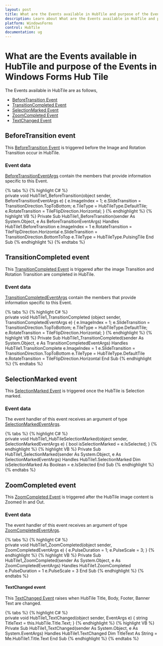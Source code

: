 ```yaml
---
layout: post
title: What are the Events available in HubTile and purpose of the Events in Windows Forms Hub Tile control | Syncfusion
description: Learn about What are the Events available in HubTile and purpose of the Events support in Syncfusion Windows Forms Hub Tile control and more details.
platform: WindowsForms
control: HubTile
documentation: ug
---
```


# What are the Events available in HubTile and purpose of the Events in Windows Forms Hub Tile

The Events available in HubTile are as follows,

* [BeforeTransition Event](https://help.syncfusion.com/cr/windowsforms/Syncfusion.Windows.Forms.Tools.HubTile.html)
* [TransitionCompleted Event](https://help.syncfusion.com/cr/windowsforms/Syncfusion.Windows.Forms.Tools.HubTile.html)
* [SelectionMarked Event](https://help.syncfusion.com/cr/windowsforms/Syncfusion.Windows.Forms.Tools.HubTile.html)
* [ZoomCompleted Event](https://help.syncfusion.com/cr/windowsforms/Syncfusion.Windows.Forms.Tools.HubTile.html)
* [TextChanged Event](https://help.syncfusion.com/cr/windowsforms/Syncfusion.Windows.Forms.Tools.HubTile.html)

## BeforeTransition event

This [BeforeTransition Event](https://help.syncfusion.com/cr/windowsforms/Syncfusion.Windows.Forms.Tools.HubTile.html) is triggered before the Image and Rotation Transition occur in HubTile.

### Event data

[BeforeTransitionEventArgs](https://help.syncfusion.com/cr/windowsforms/Syncfusion.Windows.Forms.Tools.BeforeTransitionEventArgs.html) contain the members that provide information specific to this Event.

{% tabs %}
{% highlight C# %}  
private void HubTile1_BeforeTransition(object sender, BeforeTransitionEventArgs e)
{
    e.ImageIndex = 1;
    e.SlideTransition = TransitionDirection.TopToBottom;
    e.TileType = HubTileType.DefaultTile;
    e.RotateTransition = TileFlipDirection.Horizontal;
}
{% endhighlight %}
{% highlight VB %} 
Private Sub HubTile1_BeforeTransition(sender As System.Object, e As BeforeTransitionEventArgs) Handles HubTile1.BeforeTransition
    e.ImageIndex = 1
    e.RotateTransition = TileFlipDirection.Horizontal
    e.SlideTransition = TransitionDirection.BottomToTop
    e.TileType = HubTileType.PulsingTile
End Sub
{% endhighlight %}
{% endtabs %}

## TransitionCompleted event

This [TransitionCompleted Event](https://help.syncfusion.com/cr/windowsforms/Syncfusion.Windows.Forms.Tools.HubTile.html) is triggered after the image Transition and Rotation Transition are completed in HubTile.

### Event data

[TransitionCompletedEventArgs](https://help.syncfusion.com/cr/windowsforms/Syncfusion.Windows.Forms.Tools.TransitionCompletedEventArgs.html) contain the members that provide information specific to this Event.

{% tabs %}
{% highlight C# %}  
private void HubTile1_TransitionCompleted (object sender, TransitionCompletedEventArgs e)
{
    e.ImageIndex = 1;
    e.SlideTransition = TransitionDirection.TopToBottom;
    e.TileType = HubTileType.DefaultTile;
    e.RotateTransition = TileFlipDirection.Horizontal;
}
{% endhighlight %}
{% highlight VB %} 
Private Sub HubTile1_TransitionCompleted(sender As System.Object, e As TransitionCompletedEventArgs) Handles HubTile1.TransitionComplete      e.ImageIndex = 1
    e.SlideTransition = TransitionDirection.TopToBottom
    e.TileType = HubTileType.DefaultTile
    e.RotateTransition = TileFlipDirection.Horizontal
End Sub
{% endhighlight %}
{% endtabs %}

## SelectionMarked event

This [SelectionMarked Event](https://help.syncfusion.com/cr/windowsforms/Syncfusion.Windows.Forms.Tools.HubTile.html) is triggered once the HubTile is Selection marked.

### Event data

The event handler of this event receives an argument of type [SelectionMarkedEventArgs](https://help.syncfusion.com/cr/windowsforms/Syncfusion.Windows.Forms.Tools.SelectionMarkedEventArgs.html).

{% tabs %}
{% highlight C# %}  
private void HubTile1_HubTileSelectionMarked(object sender, SelectionMarkedEventArgs e)
{
    bool isSelectionMarked = e.IsSelected;
}
{% endhighlight %}
{% highlight VB %} 
Private Sub HubTile1_SelectionMarked(sender As System.Object, e As SelectionMarkedEventArgs) Handles HubTile1.SelectionMarked
  Dim isSelectionMarked As Boolean = e.IsSelected
End Sub
{% endhighlight %}
{% endtabs %}

## ZoomCompleted event

This [ZoomCompleted Event](https://help.syncfusion.com/cr/windowsforms/Syncfusion.Windows.Forms.Tools.HubTile.html) is triggered after the HubTile image content is Zoomed In and Out.

### Event data

The event handler of this event receives an argument of type [ZoomCompletedEventArgs](https://help.syncfusion.com/cr/windowsforms/Syncfusion.Windows.Forms.Tools.ZoomCompletedEventArgs.html).
	
{% tabs %}
{% highlight C# %}  
private void HubTile1_ZoomCompleted(object sender, ZoomCompletedEventArgs e)
{
    e.PulseDuration = 1;
    e.PulseScale = 3;
}
{% endhighlight %}
{% highlight VB %} 
Private Sub HubTile1_ZoomCompleted(sender As System.Object, e As ZoomCompletedEventArgs) Handles HubTile1.ZoomCompleted
    e.PulseDuration = 1
    e.PulseScale = 3
End Sub
{% endhighlight %}
{% endtabs %}

#### TextChanged event

This [TextChanged Event](https://help.syncfusion.com/cr/windowsforms/Syncfusion.Windows.Forms.Tools.HubTile.html) raises when HubTile Title, Body, Footer, Banner Text are changed.

{% tabs %}
{% highlight C# %}  
private void  HubTile1_TextChanged(object sender, EventArgs e)
{
    string TitleText = this.HubTile.Title.Text;
}
{% endhighlight %}
{% highlight VB %} 
Private Sub HubTile1_TextChanged(sender As System.Object, e As System.EventArgs) Handles HubTile1.TextChanged
    Dim TitleText As String = Me.HubTile1.Title.Text
End Sub
{% endhighlight %}
{% endtabs %}
